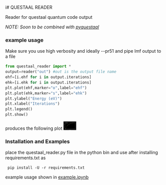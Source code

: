i# QUESTAAL READER

Reader for questaal quantum code output

*NOTE: Soon to be combined with [pyquestaal](https://github.com/santoshkumarradha/pyquestaal)*



### example usage
Make sure you use high verbosity and ideally --pr51 and pipe lmf output to a file


```python
from questaal_reader import *
output=reader("out") #out is the output file name
ehf=[i.ehf for i in output.iterations]
ehk=[i.ehk for i in output.iterations]
plt.plot(ehf,marker="o",label="ehf")
plt.plot(ehk,marker="s",label="ehk")
plt.ylabel("Energy (eV)")
plt.xlabel("Iterations")
plt.legend()
plt.show()
```

produces the following plot
<img src="./ehf-ehk.png" style="max-height: 40px; max-width: 40px;" >

### Installation and Examples

place the questaal_reader.py file in the python bin and use after installing requirements.txt as
```console
 pip install -U -r requirements.txt
 ```

example usage shown in [example.ipynb](./example.ipynb)